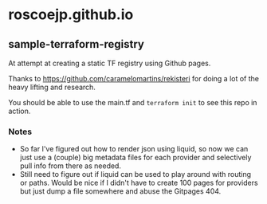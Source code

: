 # roscoejp.github.io

## sample-terraform-registry
At attempt at creating a static TF registry using Github pages.

Thanks to https://github.com/caramelomartins/rekisteri for doing a lot of the heavy lifting and research.

You should be able to use the main.tf and `terraform init` to see this repo in action.

### Notes
- So far I've figured out how to render json using liquid, so now we can just use a (couple) big metadata files for each provider and selectively pull info from there as needed.
- Still need to figure out if liquid can be used to play around with routing or paths. Would be nice if I didn't have to create 100 pages for providers but just dump a file somewhere and abuse the Gitpages 404.
